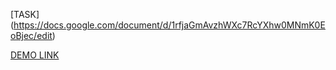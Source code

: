  [TASK] (https://docs.google.com/document/d/1rfjaGmAvzhWXc7RcYXhw0MNmK0EoBjec/edit)
 
 [DEMO LINK](https://pasha5555.github.io/pokemon-app/)
